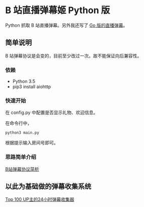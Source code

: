 # B 站直播弹幕姬 Python 版

Python 抓取 B 站直播弹幕。另外我还写了 [Go 版的直播弹幕](https://github.com/lyyyuna/bilibili_danmu)。

## 简单说明

B 站弹幕协议是会变的，目前至少改过一次。故不能保证向后兼容性。

### 依赖

* Python 3.5
* pip3 install aiohttp

### 快速开始

在 config.py 中配置是否显示礼物、欢迎信息。

在命令行中，

    python3 main.py
    
根据提示输入房间号即可。

### 思路简单介绍

[B站弹幕协议简析](http://www.lyyyuna.com/2016/03/14/bilibili-danmu01/)

## 以此为基础做的弹幕收集系统

[Top 100 UP主的24小时弹幕收集器](https://github.com/lyyyuna/bilibili_danmu_colloector)
